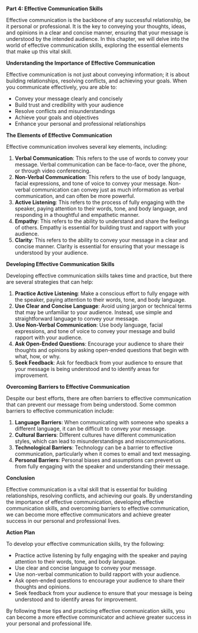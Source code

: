 <p><strong>Part 4: Effective Communication Skills</strong></p>

<p>Effective communication is the backbone of any successful relationship, be it personal or professional. It is the key to conveying your thoughts, ideas, and opinions in a clear and concise manner, ensuring that your message is understood by the intended audience. In this chapter, we will delve into the world of effective communication skills, exploring the essential elements that make up this vital skill.</p>

<p><strong>Understanding the Importance of Effective Communication</strong></p>

<p>Effective communication is not just about conveying information; it is about building relationships, resolving conflicts, and achieving your goals. When you communicate effectively, you are able to:</p>

<ul>
<li>Convey your message clearly and concisely</li>
<li>Build trust and credibility with your audience</li>
<li>Resolve conflicts and misunderstandings</li>
<li>Achieve your goals and objectives</li>
<li>Enhance your personal and professional relationships</li>
</ul>

<p><strong>The Elements of Effective Communication</strong></p>

<p>Effective communication involves several key elements, including:</p>

<ol>
<li><strong>Verbal Communication</strong>: This refers to the use of words to convey your message. Verbal communication can be face-to-face, over the phone, or through video conferencing.</li>
<li><strong>Non-Verbal Communication</strong>: This refers to the use of body language, facial expressions, and tone of voice to convey your message. Non-verbal communication can convey just as much information as verbal communication, and can often be more powerful.</li>
<li><strong>Active Listening</strong>: This refers to the process of fully engaging with the speaker, paying attention to their words, tone, and body language, and responding in a thoughtful and empathetic manner.</li>
<li><strong>Empathy</strong>: This refers to the ability to understand and share the feelings of others. Empathy is essential for building trust and rapport with your audience.</li>
<li><strong>Clarity</strong>: This refers to the ability to convey your message in a clear and concise manner. Clarity is essential for ensuring that your message is understood by your audience.</li>
</ol>

<p><strong>Developing Effective Communication Skills</strong></p>

<p>Developing effective communication skills takes time and practice, but there are several strategies that can help:</p>

<ol>
<li><strong>Practice Active Listening</strong>: Make a conscious effort to fully engage with the speaker, paying attention to their words, tone, and body language.</li>
<li><strong>Use Clear and Concise Language</strong>: Avoid using jargon or technical terms that may be unfamiliar to your audience. Instead, use simple and straightforward language to convey your message.</li>
<li><strong>Use Non-Verbal Communication</strong>: Use body language, facial expressions, and tone of voice to convey your message and build rapport with your audience.</li>
<li><strong>Ask Open-Ended Questions</strong>: Encourage your audience to share their thoughts and opinions by asking open-ended questions that begin with what, how, or why.</li>
<li><strong>Seek Feedback</strong>: Ask for feedback from your audience to ensure that your message is being understood and to identify areas for improvement.</li>
</ol>

<p><strong>Overcoming Barriers to Effective Communication</strong></p>

<p>Despite our best efforts, there are often barriers to effective communication that can prevent our message from being understood. Some common barriers to effective communication include:</p>

<ol>
<li><strong>Language Barriers</strong>: When communicating with someone who speaks a different language, it can be difficult to convey your message.</li>
<li><strong>Cultural Barriers</strong>: Different cultures have different communication styles, which can lead to misunderstandings and miscommunications.</li>
<li><strong>Technological Barriers</strong>: Technology can be a barrier to effective communication, particularly when it comes to email and text messaging.</li>
<li><strong>Personal Barriers</strong>: Personal biases and assumptions can prevent us from fully engaging with the speaker and understanding their message.</li>
</ol>

<p><strong>Conclusion</strong></p>

<p>Effective communication is a vital skill that is essential for building relationships, resolving conflicts, and achieving our goals. By understanding the importance of effective communication, developing effective communication skills, and overcoming barriers to effective communication, we can become more effective communicators and achieve greater success in our personal and professional lives.</p>

<p><strong>Action Plan</strong></p>

<p>To develop your effective communication skills, try the following:</p>

<ul>
<li>Practice active listening by fully engaging with the speaker and paying attention to their words, tone, and body language.</li>
<li>Use clear and concise language to convey your message.</li>
<li>Use non-verbal communication to build rapport with your audience.</li>
<li>Ask open-ended questions to encourage your audience to share their thoughts and opinions.</li>
<li>Seek feedback from your audience to ensure that your message is being understood and to identify areas for improvement.</li>
</ul>

<p>By following these tips and practicing effective communication skills, you can become a more effective communicator and achieve greater success in your personal and professional life.</p>

